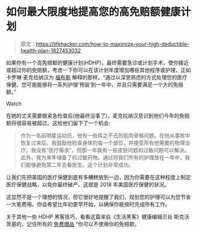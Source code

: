 # 如何最大限度地提高您的高免赔额健康计划

> 原文：<https://lifehacker.com/how-to-maximize-your-high-deductible-health-plan-1827453032>

如果你有一个高免赔额的健康计划(HDHP)，最终需要急诊或计划手术，使你接近或超过你的免赔额，考虑一下你可以在该计划年度增加哪些其他程序或护理，正如卡罗琳·麦克拉纳汉为 [福布斯](https://www.forbes.com/sites/carolynmcclanahan/2018/06/26/manipulating-your-high-deductible-health-care-plan/#36ae440a1efe) 解释的那样。“通过以深思熟虑的方式处理您的医疗保健，您可能能够将一系列护理‘预装’到一年中，并且只需要满足一个大的免赔额。”

Watch

在她的丈夫需要做紧急检查后(他最终没事了)，麦克拉纳汉意识到他们今年的免赔额将很容易被超过。这给他们留下了一个机会:

> 作为一名前明星运动员，他有一些挥之不去的肌肉骨骼问题。在他从事故中恢复过来后，我鼓励他检查身体的每一个部位，并接受所有他需要的物理治疗。我没有“医疗需求”，但那一年我有一些皮肤问题和过敏问题可以解决。此外，我为来年储备了抗过敏药物。通过将我们所有的护理放在一年中，我们能够避免第二年去看医生。这个计划非常成功。

让我们先把美国的医疗保健到底有多糟糕放到一边，因为你需要在这种程度上制定医疗保健战略，以免你最终破产。这就是 2018 年美国医疗保健的状况。

这显然不是一个理想的情况，但它很好地提醒了我们，规划您的护理可以为您节省一大笔费用。你会希望比年初更早开始，以确保你能按时完成所有工作。

关于其他一些 HDHP 黑客技巧，看看这篇来自《生活黑客》健康编辑贝丝·斯克沃茨基的，记住所有的 [免费赠品](https://vitals.lifehacker.com/all-the-free-health-care-you-can-get-without-using-your-1776252651) “你可以不使用你的免赔额。